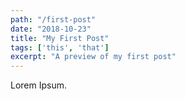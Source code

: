 ```yaml
---
path: "/first-post"
date: "2018-10-23"
title: "My First Post"
tags: ['this', 'that']
excerpt: "A preview of my first post"
---
```


Lorem Ipsum.
